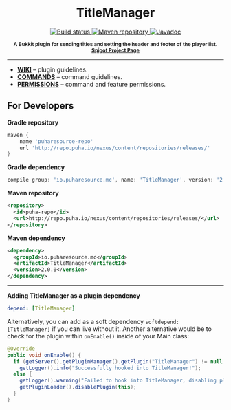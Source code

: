 <h1 align="center">
    TitleManager
</h1>

<p align="center">
    <a href="https://travis-ci.org/Puharesource/TitleManager">
        <img src="https://travis-ci.org/Puharesource/TitleManager.svg?branch=master"
             alt="Build status">
    </a>
    <a href="https://jitpack.io/#Puharesource/TitleManager">
        <img src="https://jitpack.io/v/Puharesource/TitleManager.svg"
             alt="Maven repository">
    </a>
    <a href="https://jitpack.io/com/github/Puharesource/TitleManager/2.0.0-5/javadoc/">
        <img src="https://img.shields.io/badge/JitPack-javadoc--2.0.0-blue.svg"
             alt="Javadoc">
    </a>
</p>

<p align="center"><sup><strong>A Bukkit plugin for sending titles and setting the header and footer of the player list. <a href="https://www.spigotmc.org/resources/titlemanager.1049/">Spigot Project Page</a></strong></sup></p>

---

* **[WIKI](https://github.com/Puharesource/TitleManager/wiki)** – plugin guidelines.
* **[COMMANDS](https://github.com/Puharesource/TitleManager/wiki/commands)** – command guidelines.
* **[PERMISSIONS](https://github.com/Puharesource/TitleManager/wiki/permissions)** – command and feature permissions.

For Developers
--------------

**Gradle repository**
````groovy
maven {
    name 'puharesource-repo'
    url 'http://repo.puha.io/nexus/content/repositories/releases/'
}
````

**Gradle dependency**
````groovy
compile group: 'io.puharesource.mc', name: 'TitleManager', version: '2.0.0'
````

**Maven repository**
````xml
<repository>
  <id>puha-repo</id>
  <url>http://repo.puha.io/nexus/content/repositories/releases/</url>
</repository>
````

**Maven dependency**
````xml
<dependency>
  <groupId>io.puharesource.mc</groupId>
  <artifactId>TitleManager</artifactId>
  <version>2.0.0</version>
</dependency>
````

---

**Adding TitleManager as a plugin dependency**
````yml
depend: [TitleManager]
````
Alternatively, you can add as a soft dependency `softdepend: [TitleManager]` if you can live without it.
Another alternative would be to check for the plugin within `onEnable()` inside of your Main class:
````java
@Override
public void onEnable() {
  if (getServer().getPluginManager().getPlugin("TitleManager") != null && getServer().getPluginManager().getPlugin("TitleManager").isEnabled())
    getLogger().info("Successfully hooked into TitleManager!");
  else {
    getLogger().warning("Failed to hook into TitleManager, disabling plugin!");
    getPluginLoader().disablePlugin(this);
  }
}
````
